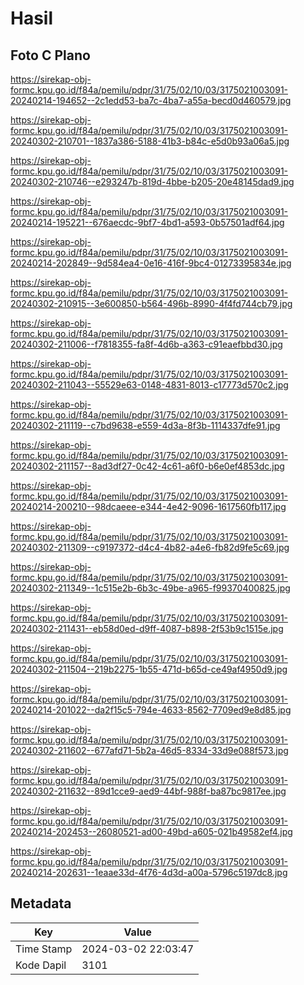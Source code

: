 # Hasil

## Foto C Plano

https://sirekap-obj-formc.kpu.go.id/f84a/pemilu/pdpr/31/75/02/10/03/3175021003091-20240214-194652--2c1edd53-ba7c-4ba7-a55a-becd0d460579.jpg

https://sirekap-obj-formc.kpu.go.id/f84a/pemilu/pdpr/31/75/02/10/03/3175021003091-20240302-210701--1837a386-5188-41b3-b84c-e5d0b93a06a5.jpg

https://sirekap-obj-formc.kpu.go.id/f84a/pemilu/pdpr/31/75/02/10/03/3175021003091-20240302-210746--e293247b-819d-4bbe-b205-20e48145dad9.jpg

https://sirekap-obj-formc.kpu.go.id/f84a/pemilu/pdpr/31/75/02/10/03/3175021003091-20240214-195221--676aecdc-9bf7-4bd1-a593-0b57501adf64.jpg

https://sirekap-obj-formc.kpu.go.id/f84a/pemilu/pdpr/31/75/02/10/03/3175021003091-20240214-202849--9d584ea4-0e16-416f-9bc4-01273395834e.jpg

https://sirekap-obj-formc.kpu.go.id/f84a/pemilu/pdpr/31/75/02/10/03/3175021003091-20240302-210915--3e600850-b564-496b-8990-4f4fd744cb79.jpg

https://sirekap-obj-formc.kpu.go.id/f84a/pemilu/pdpr/31/75/02/10/03/3175021003091-20240302-211006--f7818355-fa8f-4d6b-a363-c91eaefbbd30.jpg

https://sirekap-obj-formc.kpu.go.id/f84a/pemilu/pdpr/31/75/02/10/03/3175021003091-20240302-211043--55529e63-0148-4831-8013-c17773d570c2.jpg

https://sirekap-obj-formc.kpu.go.id/f84a/pemilu/pdpr/31/75/02/10/03/3175021003091-20240302-211119--c7bd9638-e559-4d3a-8f3b-1114337dfe91.jpg

https://sirekap-obj-formc.kpu.go.id/f84a/pemilu/pdpr/31/75/02/10/03/3175021003091-20240302-211157--8ad3df27-0c42-4c61-a6f0-b6e0ef4853dc.jpg

https://sirekap-obj-formc.kpu.go.id/f84a/pemilu/pdpr/31/75/02/10/03/3175021003091-20240214-200210--98dcaeee-e344-4e42-9096-1617560fb117.jpg

https://sirekap-obj-formc.kpu.go.id/f84a/pemilu/pdpr/31/75/02/10/03/3175021003091-20240302-211309--c9197372-d4c4-4b82-a4e6-fb82d9fe5c69.jpg

https://sirekap-obj-formc.kpu.go.id/f84a/pemilu/pdpr/31/75/02/10/03/3175021003091-20240302-211349--1c515e2b-6b3c-49be-a965-f99370400825.jpg

https://sirekap-obj-formc.kpu.go.id/f84a/pemilu/pdpr/31/75/02/10/03/3175021003091-20240302-211431--eb58d0ed-d9ff-4087-b898-2f53b9c1515e.jpg

https://sirekap-obj-formc.kpu.go.id/f84a/pemilu/pdpr/31/75/02/10/03/3175021003091-20240302-211504--219b2275-1b55-471d-b65d-ce49af4950d9.jpg

https://sirekap-obj-formc.kpu.go.id/f84a/pemilu/pdpr/31/75/02/10/03/3175021003091-20240214-201022--da2f15c5-794e-4633-8562-7709ed9e8d85.jpg

https://sirekap-obj-formc.kpu.go.id/f84a/pemilu/pdpr/31/75/02/10/03/3175021003091-20240302-211602--677afd71-5b2a-46d5-8334-33d9e088f573.jpg

https://sirekap-obj-formc.kpu.go.id/f84a/pemilu/pdpr/31/75/02/10/03/3175021003091-20240302-211632--89d1cce9-aed9-44bf-988f-ba87bc9817ee.jpg

https://sirekap-obj-formc.kpu.go.id/f84a/pemilu/pdpr/31/75/02/10/03/3175021003091-20240214-202453--26080521-ad00-49bd-a605-021b49582ef4.jpg

https://sirekap-obj-formc.kpu.go.id/f84a/pemilu/pdpr/31/75/02/10/03/3175021003091-20240214-202631--1eaae33d-4f76-4d3d-a00a-5796c5197dc8.jpg


## Metadata

| Key        | Value               |
| ---------- | ------------------- |
| Time Stamp | 2024-03-02 22:03:47 |
| Kode Dapil | 3101                |



